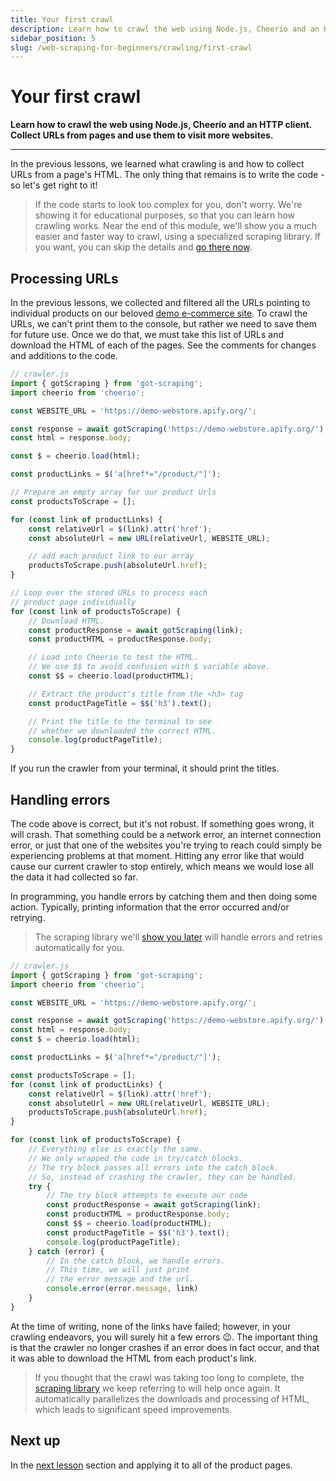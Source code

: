 ```yaml
---
title: Your first crawl
description: Learn how to crawl the web using Node.js, Cheerio and an HTTP client. Collect URLs from pages and use them to visit more websites.
sidebar_position: 5
slug: /web-scraping-for-beginners/crawling/first-crawl
---
```


# [](#your-first-crawl) Your first crawl

**Learn how to crawl the web using Node.js, Cheerio and an HTTP client. Collect URLs from pages and use them to visit more websites.**

---

In the previous lessons, we learned what crawling is and how to collect URLs from a page's HTML. The only thing that remains is to write the code - so let's get right to it!

> If the code starts to look too complex for you, don't worry. We're showing it for educational purposes, so that you can learn how crawling works. Near the end of this module, we'll show you a much easier and faster way to crawl, using a specialized scraping library. If you want, you can skip the details and [go there now](./pro_scraping.md).

## [](#processing-urls) Processing URLs

In the previous lessons, we collected and filtered all the URLs pointing to individual products on our beloved [demo e-commerce site](https://demo-webstore.apify.org/). To crawl the URLs, we can't print them to the console, but rather we need to save them for future use. Once we do that, we must take this list of URLs and download the HTML of each of the pages. See the comments for changes and additions to the code.

```js
// crawler.js
import { gotScraping } from 'got-scraping';
import cheerio from 'cheerio';

const WEBSITE_URL = 'https://demo-webstore.apify.org/';

const response = await gotScraping('https://demo-webstore.apify.org/');
const html = response.body;

const $ = cheerio.load(html);

const productLinks = $('a[href*="/product/"]');

// Prepare an empty array for our product Urls
const productsToScrape = [];

for (const link of productLinks) {
    const relativeUrl = $(link).attr('href');
    const absoluteUrl = new URL(relativeUrl, WEBSITE_URL);

    // add each product link to our array
    productsToScrape.push(absoluteUrl.href);
}

// Loop over the stored URLs to process each
// product page individually
for (const link of productsToScrape) {
    // Download HTML.
    const productResponse = await gotScraping(link);
    const productHTML = productResponse.body;

    // Load into Cheerio to test the HTML.
    // We use $$ to avoid confusion with $ variable above.
    const $$ = cheerio.load(productHTML);

    // Extract the product's title from the <h3> tag
    const productPageTitle = $$('h3').text();

    // Print the title to the terminal to see
    // whether we downloaded the correct HTML.
    console.log(productPageTitle);
}
```

If you run the crawler from your terminal, it should print the titles.

## [](#handling-errors) Handling errors

The code above is correct, but it's not robust. If something goes wrong, it will crash. That something could be a network error, an internet connection error, or just that one of the websites you're trying to reach could simply be experiencing problems at that moment. Hitting any error like that would cause our current crawler to stop entirely, which means we would lose all the data it had collected so far.

In programming, you handle errors by catching them and then doing some action. Typically, printing information that the error occurred and/or retrying.

> The scraping library we'll [show you later](./pro_scraping.md) will handle errors and retries automatically for you.

```js
// crawler.js
import { gotScraping } from 'got-scraping';
import cheerio from 'cheerio';

const WEBSITE_URL = 'https://demo-webstore.apify.org/';

const response = await gotScraping('https://demo-webstore.apify.org/');
const html = response.body;
const $ = cheerio.load(html);

const productLinks = $('a[href*="/product/"]');

const productsToScrape = [];
for (const link of productLinks) {
    const relativeUrl = $(link).attr('href');
    const absoluteUrl = new URL(relativeUrl, WEBSITE_URL);
    productsToScrape.push(absoluteUrl.href);
}

for (const link of productsToScrape) {
    // Everything else is exactly the same.
    // We only wrapped the code in try/catch blocks.
    // The try block passes all errors into the catch block.
    // So, instead of crashing the crawler, they can be handled.
    try {
        // The try block attempts to execute our code
        const productResponse = await gotScraping(link);
        const productHTML = productResponse.body;
        const $$ = cheerio.load(productHTML);
        const productPageTitle = $$('h3').text();
        console.log(productPageTitle);
    } catch (error) {
        // In the catch block, we handle errors.
        // This time, we will just print
        // the error message and the url.
        console.error(error.message, link)
    }
}
```

At the time of writing, none of the links have failed; however, in your crawling endeavors, you will surely hit a few errors 😉. The important thing is that the crawler no longer crashes if an error does in fact occur, and that it was able to download the HTML from each product's link.

> If you thought that the crawl was taking too long to complete, the [scraping library](./pro_scraping.md) we keep referring to will help once again. It automatically parallelizes the downloads and processing of HTML, which leads to significant speed improvements.

## [](#next) Next up

In the [next lesson](./scraping_the_data.md) section and applying it to all of the product pages.
